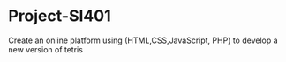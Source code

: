 # Project-SI401
Create an online platform using (HTML,CSS,JavaScript, PHP) to develop a new version of tetris
